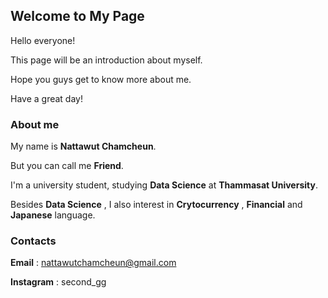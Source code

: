 ## Welcome to My Page

Hello everyone! 

This page will be an introduction about myself.

Hope you guys get to know more about me.

Have a great day!

### About me


My name is **Nattawut Chamcheun**.

But you can call me **Friend**.

I'm a university student, studying **Data Science** at **Thammasat University**.

Besides **Data Science** , I also interest in **Crytocurrency** , **Financial** and **Japanese** language.







### Contacts

**Email** : nattawutchamcheun@gmail.com

**Instagram** : second_gg

